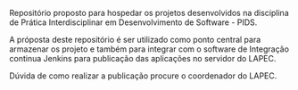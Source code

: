Repositório proposto para hospedar os projetos desenvolvidos na disciplina de Prática Interdisciplinar em Desenvolvimento de Software - PIDS.


A próposta deste repositório é ser utilizado como ponto central para armazenar os projeto e também para integrar com o software de Integração continua Jenkins para publicação das aplicações no servidor do LAPEC.

Dúvida de como realizar a publicação procure o coordenador do LAPEC.
